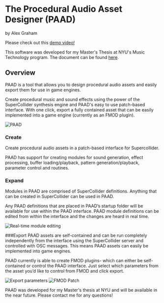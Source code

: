 # The Procedural Audio Asset Designer (PAAD)
by Alex Graham

Please check out this [demo video!](https://www.youtube.com/watch?v=TJlD6vVK9yk)

This software was developed for my Master's Thesis at NYU's Music Technology program. The document can be found [here](http://alexgraham.net/paad/graham_paad_thesis.pdf).

## Overview
PAAD is a tool that allows you to design procedural audio assets and easily export them for use in game engines.

Create procedural music and sound effects using the power of the SuperCollider synthesis engine and PAAD's easy to use patch-based interface. With one click, export a fully contained asset that can be easily implemented into a game engine (currently as an FMOD plugin).

![PAAD](http://alexgraham.net/paad/paad-full.png "PAAD Interface")

### Create
Create procedural audio assets in a patch-based interface for Supercollider.

PAAD has support for creating modules for sound generation, effect processing, buffer loading/playback, pattern generation/playback, parameter control and routines.

### Expand
Modules in PAAD are comprised of SuperCollider definitions. Anything that can be created in SuperCollider can be used in PAAD.

Any PAAD definitions that are placed in PAAD’s startup folder will be available for use within the PAAD interface.
PAAD module definitions can be edited from within the interface and the changes are heard in real time.

![Real-time module editing](http://alexgraham.net/paad/edit.png)

###Export
PAAD assets are self-contained and can be run completely independently from the interface using the SuperCollider server and controlled with OSC messages. This means PAAD assets can easily be implemented into game engines.

PAAD currently is able to create FMOD plugins- which can either be self-contained or control the PAAD interface. Just select which parameters from the asset you’d like to control from FMOD and click export.


![Export parameters](http://alexgraham.net/paad/exportselect.png)
![FMOD Patch](http://alexgraham.net/paad/fmodplugin.PNG)

PAAD was developed for my Master's thesis at NYU and will be available in the near future. Please contact me for any questions!


